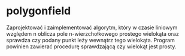 polygonfield
============

Zaprojektować i zaimplementować algorytm, który w czasie liniowym względem n oblicza pole n-wierzchołkowego prostego wielokąta oraz sprawdza czy podany punkt leży wewnątrz tego wielokąta. Program powinien zawierać procedurę sprawdzającą czy wielokąt jest prosty.
